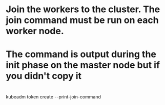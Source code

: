 # Join the workers to the cluster.  The join command must be run on each worker node.
# The command is output during the init phase on the master node but if you didn't copy it
#   

kubeadm token create --print-join-command
